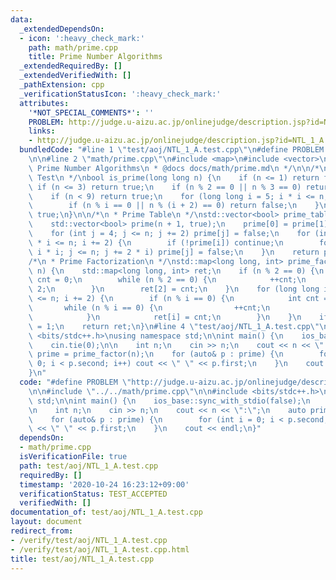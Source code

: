 ```yaml
---
data:
  _extendedDependsOn:
  - icon: ':heavy_check_mark:'
    path: math/prime.cpp
    title: Prime Number Algorithms
  _extendedRequiredBy: []
  _extendedVerifiedWith: []
  _pathExtension: cpp
  _verificationStatusIcon: ':heavy_check_mark:'
  attributes:
    '*NOT_SPECIAL_COMMENTS*': ''
    PROBLEM: http://judge.u-aizu.ac.jp/onlinejudge/description.jsp?id=NTL_1_A
    links:
    - http://judge.u-aizu.ac.jp/onlinejudge/description.jsp?id=NTL_1_A
  bundledCode: "#line 1 \"test/aoj/NTL_1_A.test.cpp\"\n#define PROBLEM \"http://judge.u-aizu.ac.jp/onlinejudge/description.jsp?id=NTL_1_A\"\
    \n\n#line 2 \"math/prime.cpp\"\n#include <map>\n#include <vector>\n\n/*\n * @brief\
    \ Prime Number Algorithms\n * @docs docs/math/prime.md\n */\n\n/*\n * Primality\
    \ Test\n */\nbool is_prime(long long n) {\n    if (n <= 1) return false;\n   \
    \ if (n <= 3) return true;\n    if (n % 2 == 0 || n % 3 == 0) return false;\n\
    \    if (n < 9) return true;\n    for (long long i = 5; i * i <= n; i += 6) {\n\
    \        if (n % i == 0 || n % (i + 2) == 0) return false;\n    }\n    return\
    \ true;\n}\n\n/*\n * Prime Table\n */\nstd::vector<bool> prime_table(int n) {\n\
    \    std::vector<bool> prime(n + 1, true);\n    prime[0] = prime[1] = false;\n\
    \    for (int j = 4; j <= n; j += 2) prime[j] = false;\n    for (int i = 3; i\
    \ * i <= n; i += 2) {\n        if (!prime[i]) continue;\n        for (int j =\
    \ i * i; j <= n; j += 2 * i) prime[j] = false;\n    }\n    return prime;\n}\n\n\
    /*\n * Prime Factorization\n */\nstd::map<long long, int> prime_factor(long long\
    \ n) {\n    std::map<long long, int> ret;\n    if (n % 2 == 0) {\n        int\
    \ cnt = 0;\n        while (n % 2 == 0) {\n            ++cnt;\n            n /=\
    \ 2;\n        }\n        ret[2] = cnt;\n    }\n    for (long long i = 3; i * i\
    \ <= n; i += 2) {\n        if (n % i == 0) {\n            int cnt = 0;\n     \
    \       while (n % i == 0) {\n                ++cnt;\n                n /= i;\n\
    \            }\n            ret[i] = cnt;\n        }\n    }\n    if (n != 1) ret[n]\
    \ = 1;\n    return ret;\n}\n#line 4 \"test/aoj/NTL_1_A.test.cpp\"\n\n#include\
    \ <bits/stdc++.h>\nusing namespace std;\n\nint main() {\n    ios_base::sync_with_stdio(false);\n\
    \    cin.tie(0);\n\n    int n;\n    cin >> n;\n    cout << n << \":\";\n    auto\
    \ prime = prime_factor(n);\n    for (auto& p : prime) {\n        for (int i =\
    \ 0; i < p.second; i++) cout << \" \" << p.first;\n    }\n    cout << endl;\n\
    }\n"
  code: "#define PROBLEM \"http://judge.u-aizu.ac.jp/onlinejudge/description.jsp?id=NTL_1_A\"\
    \n\n#include \"../../math/prime.cpp\"\n\n#include <bits/stdc++.h>\nusing namespace\
    \ std;\n\nint main() {\n    ios_base::sync_with_stdio(false);\n    cin.tie(0);\n\
    \n    int n;\n    cin >> n;\n    cout << n << \":\";\n    auto prime = prime_factor(n);\n\
    \    for (auto& p : prime) {\n        for (int i = 0; i < p.second; i++) cout\
    \ << \" \" << p.first;\n    }\n    cout << endl;\n}"
  dependsOn:
  - math/prime.cpp
  isVerificationFile: true
  path: test/aoj/NTL_1_A.test.cpp
  requiredBy: []
  timestamp: '2020-10-24 16:23:12+09:00'
  verificationStatus: TEST_ACCEPTED
  verifiedWith: []
documentation_of: test/aoj/NTL_1_A.test.cpp
layout: document
redirect_from:
- /verify/test/aoj/NTL_1_A.test.cpp
- /verify/test/aoj/NTL_1_A.test.cpp.html
title: test/aoj/NTL_1_A.test.cpp
---
```

